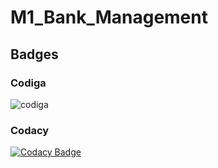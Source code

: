 # M1_Bank_Management
## Badges
### Codiga
![codiga](https://api.codiga.io/project/32562/score/svg)
### Codacy
[![Codacy Badge](https://app.codacy.com/project/badge/Grade/fdaad9e08a3249a1a47d72a93b27c7c9)](https://www.codacy.com/gh/Dilip170501/M1_Bank_Management/dashboard?utm_source=github.com&amp;utm_medium=referral&amp;utm_content=Dilip170501/M1_Bank_Management&amp;utm_campaign=Badge_Grade)
